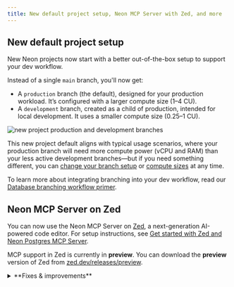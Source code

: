 ```yaml
---
title: New default project setup, Neon MCP Server with Zed, and more
---
```


## New default project setup

New Neon projects now start with a better out-of-the-box setup to support your dev workflow.

Instead of a single `main` branch, you'll now get:

- A `production` branch (the default), designed for your production workload. It’s configured with a larger compute size (1–4 CU).
- A `development` branch, created as a child of production, intended for local development. It uses a smaller compute size (0.25–1 CU).

![new project production and development branches](/docs/changelog/prod_dev_branches.png)

This new project default aligns with typical usage scenarios, where your production branch will need more compute power (vCPU and RAM) than your less active development branches—but if you need something different, you can [change your branch setup](/docs/manage/branches) or [compute sizes](/docs/manage/computes#edit-a-compute) at any time.

To learn more about integrating branching into your dev workflow, read our [Database branching workflow primer](/docs/get-started/workflow-primer).

## Neon MCP Server on Zed

You can now use the Neon MCP Server on [Zed](https://zed.dev/), a next-generation AI-powered code editor. For setup instructions, see [Get started with Zed and Neon Postgres MCP Server](/guides/zed-mcp-neon).

MCP support in Zed is currently in **preview**. You can download the **preview** version of Zed from [zed.dev/releases/preview](https://zed.dev/releases/preview).

<details>

<summary>**Fixes & improvements**</summary>

- **Neon MCP Server**
  - The Neon MCP Server previously defaulted to the `neondb_owner` role when no Postgres role is provided, resulting in database access failures. It now uses the owner of the selected database instead. If a non-existent role is specified, the tool fails as expected.

    If no database name is provided, the server first looks for the Neon-created `neondb` database; if not found, it falls back to the first available database.

- **Neon Console**
  - Updated plan descriptions on the **Billing** page to include [root branch](/docs/reference/glossary#root-branch) limits for each plan.
  - Added support for enabling HIPAA for existing Neon projects. Previously, HIPAA support could only be enabled for newly created Neon projects. Neon offers HIPAA compliance as part of our Business and Enterprise plans. For details, see [HIPAA Compliance](/docs/security/hipaa).
  - Added a warning to the **Edit compute** drawer in the Neon Console to inform users that changing compute size settings may briefly interrupt database connections.
  - The default AWS region for new projects created in the Neon Console is now `AWS US East 1 (N. Virginia)`, instead of `AWS US East 2 (Ohio)`.

- **Neon API**
  - Added a new [Create auth user](https://api-docs.neon.tech/reference/createneonauthnewuser) API that lets users of [Neon Auth](/docs/guides/neon-auth) add new users to the `neon_auth.users_sync` table. Newly created users are automatically propagated to your auth project, whether Neon-managed or provider-owned.
  - Changed the default AWS region for new Neon projects created via the [Create project](https://api-docs.neon.tech/reference/createproject) API. If no `region_id` is specified, the default is now `aws-us-east-1` (N. Virginia), instead of `aws-us-east-2` (Ohio).
  - The `logical_size_bytes` quota in the [Create project](https://api-docs.neon.tech/reference/createproject) and [Update project](https://api-docs.neon.tech/reference/updateproject) APIs sets a storage limit for each branch. Previously, exceeding this limit prevented the branch's compute from starting. Now, computes can still start even when the quota is exceeded—only write operations are blocked. This allows users to delete data and bring usage back under the limit.

    The change applies automatically when setting a new `logical_size_bytes` value via the `Update project` API, or on the next compute restart for projects with a pre-existing quota.

- **Fixes**
  - Fixed an issue in the Neon Console where branches created by a deleted user account couldn't be accessed. Attempting to open the branch returned a "Request failed" error.
  - Resolved an issue on the Project Dashboard where RAM usage was incorrectly shown in GiB instead of GB.
  - Resolved an issue in the [Neon Postgres Previews Integration](/docs/guides/vercel-previews-integration) on Vercel where branches with child branches were incorrectly marked as obsolete. The [automatic branch detection](/docs/guides/vercel-previews-integration#automatic-deletion) logic now checks for child branches.
  - Fixed an issue in the [Native Vercel integration](/docs/guides/vercel-native-integration) where the wrong password was set in Vercel preview environment variables if the default branch was defined as a protected branch.

</details>
